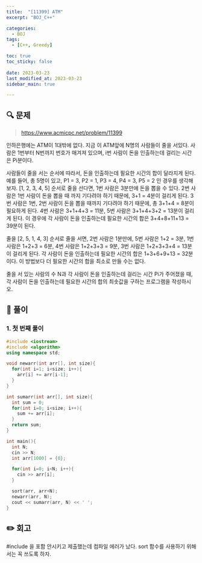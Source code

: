 ```yaml
---
title:  "[11399] ATM"
excerpt: "BOJ_C++"

categories:
  - BOJ
tags:
  - [C++, Greedy]

toc: true
toc_sticky: false
 
date: 2023-03-23
last_modified_at: 2023-03-23
sidebar_main: true

---
```

<!--
문제 🔍
풀이 🎯 ⭕ ❌
주의할 점 🚨
짚고갈 점 ✏️
기타 🔥🌝🪐🔔
-->
## 🔍 문제
> <https://www.acmicpc.net/problem/11399>
<div class="notice" markdown="1">
인하은행에는 ATM이 1대밖에 없다. 지금 이 ATM앞에 N명의 사람들이 줄을 서있다. 사람은 1번부터 N번까지 번호가 매겨져 있으며, i번 사람이 돈을 인출하는데 걸리는 시간은 Pi분이다.

사람들이 줄을 서는 순서에 따라서, 돈을 인출하는데 필요한 시간의 합이 달라지게 된다. 예를 들어, 총 5명이 있고, P1 = 3, P2 = 1, P3 = 4, P4 = 3, P5 = 2 인 경우를 생각해보자. [1, 2, 3, 4, 5] 순서로 줄을 선다면, 1번 사람은 3분만에 돈을 뽑을 수 있다. 2번 사람은 1번 사람이 돈을 뽑을 때 까지 기다려야 하기 때문에, 3+1 = 4분이 걸리게 된다. 3번 사람은 1번, 2번 사람이 돈을 뽑을 때까지 기다려야 하기 때문에, 총 3+1+4 = 8분이 필요하게 된다. 4번 사람은 3+1+4+3 = 11분, 5번 사람은 3+1+4+3+2 = 13분이 걸리게 된다. 이 경우에 각 사람이 돈을 인출하는데 필요한 시간의 합은 3+4+8+11+13 = 39분이 된다.

줄을 [2, 5, 1, 4, 3] 순서로 줄을 서면, 2번 사람은 1분만에, 5번 사람은 1+2 = 3분, 1번 사람은 1+2+3 = 6분, 4번 사람은 1+2+3+3 = 9분, 3번 사람은 1+2+3+3+4 = 13분이 걸리게 된다. 각 사람이 돈을 인출하는데 필요한 시간의 합은 1+3+6+9+13 = 32분이다. 이 방법보다 더 필요한 시간의 합을 최소로 만들 수는 없다.

줄을 서 있는 사람의 수 N과 각 사람이 돈을 인출하는데 걸리는 시간 Pi가 주어졌을 때, 각 사람이 돈을 인출하는데 필요한 시간의 합의 최솟값을 구하는 프로그램을 작성하시오.
</div>

## 🎯 풀이
### 1. 첫 번째 풀이
```cpp
#include <iostream>
#include <algorithm>
using namespace std;

void newarr(int arr[], int size){
  for(int i=1; i<size; i++){
    arr[i] += arr[i-1];
  }
}

int sumarr(int arr[], int size){
  int sum = 0;
  for(int i=0; i<size; i++){
    sum += arr[i];
  }
  return sum;
}

int main(){
  int N;
  cin >> N;
  int arr[1000] = {0};

  for(int i=0; i<N; i++){
    cin >> arr[i];
  }

  sort(arr, arr+N);
  newarr(arr, N);
  cout << sumarr(arr, N) << ' ';
}
```
## ✏️ 회고
#include <algorithm> 을 포함 안시키고 제출했는데 컴파일 에러가 났다.
sort 함수를 사용하기 위해서는 꼭 쓰도록 하자.